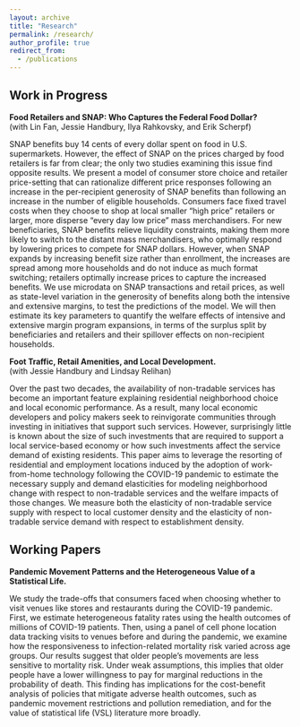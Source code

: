 ```yaml
---
layout: archive
title: "Research"
permalink: /research/
author_profile: true
redirect_from:
  - /publications
---
```


## Work in Progress
**Food Retailers and SNAP: Who Captures the Federal Food Dollar?**  
(with Lin Fan, Jessie Handbury, Ilya Rahkovsky, and Erik Scherpf)

SNAP benefits buy 14 cents of every dollar spent on food in U.S. supermarkets.  However, the effect of SNAP on the prices charged by food retailers is far from clear; the only two studies examining this issue find opposite results. We present a model of consumer store choice and retailer price-setting that can rationalize different price responses following an increase in the per-recipient generosity of SNAP benefits than following an increase in the number of eligible households. Consumers face fixed travel costs when they choose to shop at local smaller “high price” retailers or larger, more disperse “every day low price” mass merchandisers. For new beneficiaries, SNAP benefits relieve liquidity constraints, making them more likely to switch to the distant mass merchandisers, who optimally respond by lowering prices to compete for SNAP dollars. However, when SNAP expands by increasing benefit size rather than enrollment, the increases are spread among more households and do not induce as much format switching; retailers optimally increase prices to capture the increased benefits. We use microdata on SNAP transactions and retail prices, as well as state-level variation in the generosity of benefits along both the intensive and extensive margins, to test the predictions of the model. We will then estimate its key parameters to quantify the welfare effects of intensive and extensive margin program expansions, in terms of the surplus split by beneficiaries and retailers and their spillover effects on non-recipient households.

**Foot Traffic, Retail Amenities, and Local Development.**  
(with Jessie Handbury and Lindsay Relihan)

Over the past two decades, the availability of non-tradable services has become an important feature explaining residential neighborhood choice and local economic performance. As a result, many local economic developers and policy makers seek to reinvigorate communities through investing in initiatives that support such services. However, surprisingly little is known about the size of such investments that are required to support a local service-based economy or how such investments affect the service demand of existing residents. This paper aims to leverage the resorting of residential and employment locations induced by the adoption of work-from-home technology following the COVID-19 pandemic to estimate the necessary supply and demand elasticities for modeling neighborhood change with respect to non-tradable services and the welfare impacts of those changes. We measure both the elasticity of non-tradable service supply with respect to local customer density and the elasticity of non-tradable service demand with respect to establishment density.


## Working Papers
**Pandemic Movement Patterns and the Heterogeneous Value of a Statistical Life.**

We study the trade-offs that consumers faced when choosing whether to visit venues like stores and restaurants during the COVID-19 pandemic. First, we estimate heterogeneous fatality rates using the health outcomes of millions of COVID-19 patients.  Then, using a panel of cell phone location data tracking visits to venues before and during the pandemic, we examine how the responsiveness to infection-related mortality risk varied across age groups. Our results suggest that older people’s movements are less sensitive to mortality risk. Under weak assumptions, this implies that older people have a lower willingness to pay for marginal reductions in the probability of death. This finding has implications for the cost-benefit analysis of policies that mitigate adverse health outcomes, such as pandemic movement restrictions and pollution remediation, and for the value of statistical life (VSL) literature more broadly.

